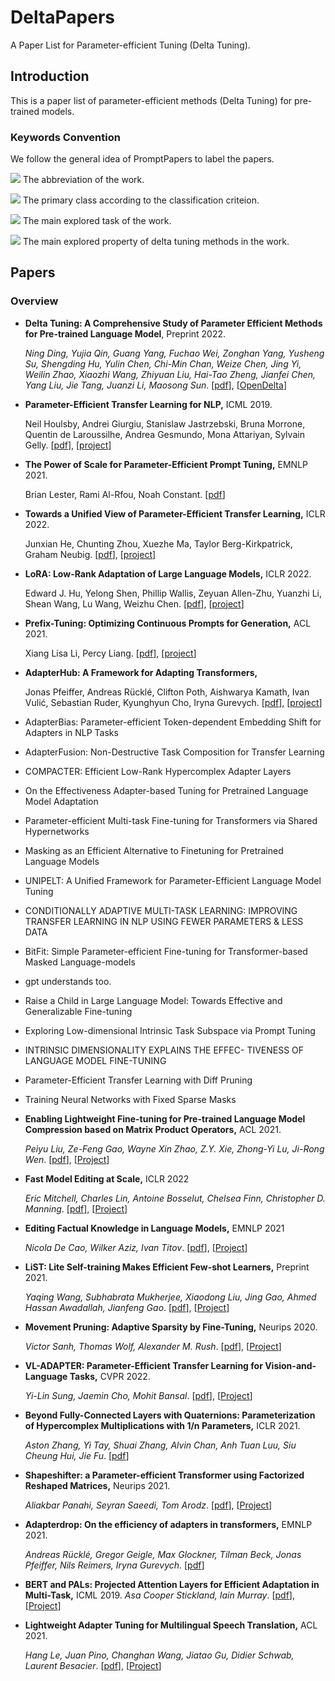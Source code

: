 # DeltaPapers
A Paper List for Parameter-efficient Tuning (Delta Tuning).

## Introduction
This is a paper list of parameter-efficient methods (Delta Tuning) for pre-trained models. 


### Keywords Convention

We follow the general idea of PromptPapers to label the papers. 

![](https://img.shields.io/badge/T5-blue) The abbreviation of the work.

![](https://img.shields.io/badge/Specification-red) The primary class according to the classification criteion.

![](https://img.shields.io/badge/Generation-brown) The main explored task of the work.

![](https://img.shields.io/badge/MultiTask-green) The main explored property of delta tuning methods in the work.

## Papers

### Overview

- **Delta Tuning: A Comprehensive Study of Parameter Efficient Methods for Pre-trained Language Model**, Preprint 2022. 

  *Ning Ding, Yujia Qin, Guang Yang, Fuchao Wei, Zonghan Yang, Yusheng Su, Shengding Hu, Yulin Chen, Chi-Min Chan, Weize Chen, Jing Yi, Weilin Zhao, Xiaozhi Wang, Zhiyuan Liu, Hai-Tao Zheng, Jianfei Chen, Yang Liu, Jie Tang, Juanzi Li, Maosong Sun*. [[pdf](https://arxiv.org/abs/2203.06904)], [[OpenDelta](https://github.com/thunlp/OpenDelta)] 

- **Parameter-Efficient Transfer Learning for NLP,** ICML 2019. 

  Neil Houlsby, Andrei Giurgiu, Stanislaw Jastrzebski, Bruna Morrone, Quentin de Laroussilhe, Andrea Gesmundo, Mona Attariyan, Sylvain Gelly. [[pdf](https://arxiv.org/abs/1902.00751)], [[project](https://github.com/google-research/adapter-bert)]

- **The Power of Scale for Parameter-Efficient Prompt Tuning,** EMNLP 2021.

  Brian Lester, Rami Al-Rfou, Noah Constant. [[pdf](https://arxiv.org/abs/2104.08691)]

- **Towards a Unified View of Parameter-Efficient Transfer Learning,** ICLR 2022.

  Junxian He, Chunting Zhou, Xuezhe Ma, Taylor Berg-Kirkpatrick, Graham Neubig. [[pdf](https://arxiv.org/abs/2110.04366)], [[project](https://github.com/jxhe/unify-parameter-efficient-tuning)]

- **LoRA: Low-Rank Adaptation of Large Language Models,** ICLR 2022.

  Edward J. Hu, Yelong Shen, Phillip Wallis, Zeyuan Allen-Zhu, Yuanzhi Li, Shean Wang, Lu Wang, Weizhu Chen. [[pdf](https://arxiv.org/abs/2106.09685)], [[project](https://github.com/microsoft/LoRA)]

- **Prefix-Tuning: Optimizing Continuous Prompts for Generation,** ACL 2021.

  Xiang Lisa Li, Percy Liang. [[pdf](https://arxiv.org/abs/2101.00190)], [[project]()]

- **AdapterHub: A Framework for Adapting Transformers,** 

  Jonas Pfeiffer, Andreas Rücklé, Clifton Poth, Aishwarya Kamath, Ivan Vulić, Sebastian Ruder, Kyunghyun Cho, Iryna Gurevych. [[pdf](https://arxiv.org/abs/2007.07779)], [[project](https://adapterhub.ml/)]

- AdapterBias: Parameter-efficient Token-dependent Embedding Shift for Adapters in NLP Tasks

- AdapterFusion: Non-Destructive Task Composition for Transfer Learning

- COMPACTER: Efficient Low-Rank Hypercomplex Adapter Layers

- On the Effectiveness Adapter-based Tuning for Pretrained Language Model Adaptation

- Parameter-efficient Multi-task Fine-tuning for Transformers via Shared Hypernetworks

- Masking as an Efficient Alternative to Finetuning for Pretrained Language Models

- UNIPELT: A Unified Framework for Parameter-Efficient Language Model Tuning

- CONDITIONALLY ADAPTIVE MULTI-TASK LEARNING: IMPROVING TRANSFER LEARNING IN NLP USING FEWER PARAMETERS & LESS DATA

- BitFit: Simple Parameter-efficient Fine-tuning for Transformer-based Masked Language-models

- gpt understands too.

- Raise a Child in Large Language Model: Towards Effective and Generalizable Fine-tuning

- Exploring Low-dimensional Intrinsic Task Subspace via Prompt Tuning

- INTRINSIC DIMENSIONALITY EXPLAINS THE EFFEC- TIVENESS OF LANGUAGE MODEL FINE-TUNING

- Parameter-Efficient Transfer Learning with Diff Pruning

- Training Neural Networks with Fixed Sparse Masks

- **Enabling Lightweight Fine-tuning for Pre-trained Language Model Compression based on Matrix Product Operators,** ACL 2021.

  *Peiyu Liu, Ze-Feng Gao, Wayne Xin Zhao, Z.Y. Xie, Zhong-Yi Lu, Ji-Rong Wen*. [[pdf](https://arxiv.org/abs/2106.02205)], [[Project](https://github.com/RUCAIBox/MPOP)]

- **Fast Model Editing at Scale,** ICLR 2022

  *Eric Mitchell, Charles Lin, Antoine Bosselut, Chelsea Finn, Christopher D. Manning*. [[pdf](https://arxiv.org/abs/2110.11309)], [[Project](https://github.com/eric-mitchell/mend)]

- **Editing Factual Knowledge in Language Models,** EMNLP 2021

  *Nicola De Cao, Wilker Aziz, Ivan Titov*. [[pdf](https://arxiv.org/abs/2104.08164)], [[Project](https://github.com/nicola-decao/KnowledgeEditor)]

- **LiST: Lite Self-training Makes Efficient Few-shot Learners,** Preprint 2021.

  *Yaqing Wang, Subhabrata Mukherjee, Xiaodong Liu, Jing Gao, Ahmed Hassan Awadallah, Jianfeng Gao*. [[pdf](https://arxiv.org/abs/2110.06274)], [[Project](https://github.com/microsoft/LiST)]

- **Movement Pruning: Adaptive Sparsity by Fine-Tuning,** Neurips 2020.

  *Victor Sanh, Thomas Wolf, Alexander M. Rush*. [[pdf](https://arxiv.org/abs/2005.07683)], [[Project](https://github.com/huggingface/block_movement_pruning)]

- **VL-ADAPTER: Parameter-Efficient Transfer Learning for Vision-and-Language Tasks,** CVPR 2022.

  *Yi-Lin Sung, Jaemin Cho, Mohit Bansal*. [[pdf](https://arxiv.org/abs/2112.06825)], [[Project](https://github.com/ylsung/VL_adapter)]

- **Beyond Fully-Connected Layers with Quaternions: Parameterization of Hypercomplex Multiplications with 1/n Parameters,** ICLR 2021.

  *Aston Zhang, Yi Tay, Shuai Zhang, Alvin Chan, Anh Tuan Luu, Siu Cheung Hui, Jie Fu*. [[pdf](https://arxiv.org/abs/2102.08597)]

- **Shapeshifter: a Parameter-efficient Transformer using Factorized Reshaped Matrices,** Neurips 2021.

  *Aliakbar Panahi, Seyran Saeedi, Tom Arodz*. [[pdf](https://proceedings.neurips.cc/paper/2021/file/09def3ebbc44ff3426b28fcd88c83554-Paper.pdf)], [[Project](https://github.com/tarodz/shapeshifter)]

- **Adapterdrop: On the efficiency of adapters in transformers,** EMNLP 2021.

  *Andreas Rücklé, Gregor Geigle, Max Glockner, Tilman Beck, Jonas Pfeiffer, Nils Reimers, Iryna Gurevych*. [[pdf](https://arxiv.org/abs/2010.11918)]

- **BERT and PALs: Projected Attention Layers for Efficient Adaptation in Multi-Task,** ICML 2019.
  *Asa Cooper Stickland, Iain Murray*. [[pdf](https://arxiv.org/abs/1902.02671)], [[Project](https://github.com/AsaCooperStickland/Bert-n-Pals)]


- **Lightweight Adapter Tuning for Multilingual Speech Translation,** ACL 2021.

  *Hang Le, Juan Pino, Changhan Wang, Jiatao Gu, Didier Schwab, Laurent Besacier*. [[pdf](https://arxiv.org/abs/2106.01463)], [[Project](https://github.com/formiel/fairseq/blob/master/examples/speech_to_text/docs/adapters.md)]

